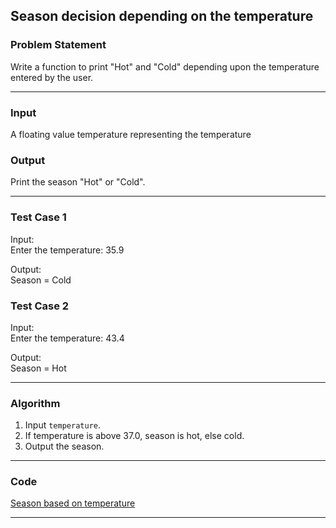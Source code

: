 ## Season decision depending on the temperature

### Problem Statement
Write a function to print "Hot" and "Cold" depending upon the temperature entered by the user. 

---

### Input
A floating value temperature representing the temperature

### Output 
Print the season "Hot" or "Cold".

---

### Test Case 1
Input: <br>
Enter the temperature: 35.9 <br>

Output: <br>
Season = Cold <br>

### Test Case 2
Input: <br>
Enter the temperature: 43.4 <br>

Output: <br>
Season = Hot <br>

---

### Algorithm 
1. Input `temperature`.
2. If temperature is above 37.0, season is hot, else cold.
3. Output the season.

---

### Code

[Season based on temperature](season_decision.c)

---